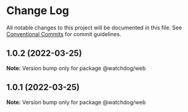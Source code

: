 # Change Log

All notable changes to this project will be documented in this file.
See [Conventional Commits](https://conventionalcommits.org) for commit guidelines.

## 1.0.2 (2022-03-25)

**Note:** Version bump only for package @watchdog/web





## 1.0.1 (2022-03-25)

**Note:** Version bump only for package @watchdog/web
